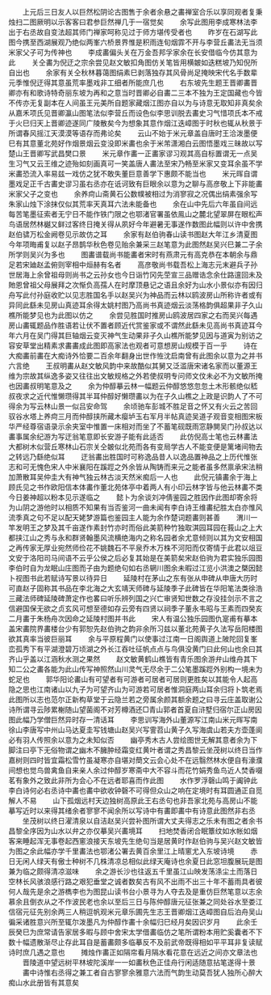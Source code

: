 <!-- { "loadSidebar": true } -->
　　上元后三日友人以巨然松阴论古图售于余者余悬之畵禅室合乐以享同观者复秉烛扫二图厥明以示客客曰君参巨然禅几于一宿觉矣 
　　余写此图用李成寒林法李出于右丞故自变法超其师门禅家呵称见过于师方堪传受者也 
　　昨岁在石湖写此图今携至西湖展观乃绝似两峯六桥景界惟是积雨连旬烟霏不开与李营丘畵法无当须米家父子可为传神也 
　　李成畵偏头关在万金吾邦孚家余在长安借临今仿其意为此 
　　关仝畵为倪迂之宗余尝见赵文敏扣角图仿关笔皆用横皴如迭糕坡乃知倪所自出也 
　　余家有关仝秋林暮蔼图绢素巳剥落独存其风骨尚足掩映宋代名手数辈元季惟倪迂得其意虽荒率墨戏非工细者所能庶几也 
　　右东坡先生题王晋卿畵晋卿亦有和歌诗特奇丽东坡为再和之意当时晋卿必自畵二三本不独为王定国藏也今皆不传亦无复副本在人间虽王元美所自题家藏烟江图亦自以为与诗意无取知非真矣余从嘉禾项氏见晋卿瀛山图笔法似李营丘而设色似李思训脱去畵史习气惜项氏本不戒于火巳归天上晋卿迹遂同广陵散矣今为想象其意作烟江迭嶂图于时秋也辄从秋景于所谓春风摇江天漠漠等语存而弗论矣 
　　云山不始于米元章盖自唐时王洽泼墨便巳有其意董北苑好作烟景烟云变没即米畵也余于米芾潇湘白云图悟墨戏三昧故以写楚山王晋卿写武昌樊口景 
　　米元章作畵一正畵家谬习观其高自标置谓无一点吴生习气又云王维之迹殆如刻画真可一笑盖唐人畵法至宋乃畅至米家又变耳余虽不学米畵恐流入率易兹一戏仿之犹不敢失董巨意善学下惠颇不能当也 
　　米元晖自谓墨戏足正千古畵史谬习虽右丞亦在诋诃致有巨眼余以意为之聊与高彦敬上下非能畵米家父子之变也 
　　余养疴山斋黄石公数幞被相过为消寥寂之况偶出绢素强余写朱家山烛下涂抹仅似其荒率天真耳六法未能备也 
　　余在山中先后六年虽自间远每苦笔墨征索者无宁日不能作铁门限之也鄂渚官署虽依鳯山之麓北望翠屏在眼松声鸟语居然林樾又鲜过客终日掩关得从夙好今年避暑无事遂作数图此幅则以许中舍携赵伯骕万松金阙卷见示故仿之耳 
　　余家有赵伯驹春山读书图赵大年江乡清夏图今年项晦甫复以赵子昂鹊华秋色卷见贻余兼采三赵笔意为此图然赵吴兴巳兼二子余所学则吴兴为多也 
　　图畵谱载尚书能畵者宋时有燕肃元有高克恭在本朝余与鼎足若宋廸赵孟俯则宰相中烜赫有名者 
　　高彦敬尚书载吾松上海志元末避兵子孙世居海上余曾祖母则尚书之云孙女也今日诣竹冈先茔宣三品赠诰念余仕路邅回未及貤恩曾祖父母展拜之次惭负高孺人在时摩顶悬记之语且余好为山水小景似亦有因归舟写此付孙庭收贮以见志胜国名手以赵吴兴为神品而云林以鸥波房山所称许者或有异同此繇未见房山真迹耳余得太姚村图乃高尚书真迹烟云淡荡格韵俱超果非子久山樵所能梦见也为此图以仿之 
　　余尝见胜国时推房山鸥波居四家之右而吴兴每遇房山畵辄题品作胜语若让伏不置者顾近代赏鉴家或不谓然此繇未见高尚书真迹耳今年六月在吴门得其巨轴烟云变灭神气生动果非子久山樵所能梦见因与道寅为别访之容安草堂出精素求畵畵成此图即高家法也观者可意想房山规模于百一乎 
　　诗在大痴畵前畵在大痴诗外恰要二百余年翻身出世作恠沈启南曾有此图余以意为之并书六言绝 
　　王叔明畵从赵文敏风韵中来故酷似其舅又泛滥唐宋诸名家而以董源王维为宗故其纵逸多姿又往往出文敏规格之外若使叔明专问师文伩未必不为文敏所掩也因畵叔明笔意及之 
　　余为仲醇摹云林一幅题云仲醇悠悠忽忽土木形骸绝似嵇叔夜求之近代惟懒瓒得其半耳仲醇好懒瓒畵以为在子久山樵之上政是识韵人了不可得余为写云林山景一似吕安命驾 
　　余顷驰车彭城不胜足音之怀又有火云之苦回驭谷水塔上养疴三月而仲醇挟所藏木瘿垆玉右军月半帖真迹吴道子观音变相图宋板华严经尊宿语录示余夹室中惟置一床相对而坐了不蓄笔砚既雨窓静閴吴门孙叔达以畵事属余纪游为写迂翁笔意即长安游子能有此适否 
　　此仿倪高士笔也云林畵法大都树木似营丘寒林山石宗关仝皴似北苑而各有变局学古人不能变便是篱堵间物去之转远乃繇绝似耳 
　　迂翁畵出胜国时可称逸品昔人以逸品置神品之上历代惟张志和可无愧色宋人中米襄阳在蹊踁之外余皆从陶铸而来元之能者虽多然禀承宋法稍加萧散耳吴仲圭大有神气独云林古淡天然米痴后一人也 
　　此倪元镇畵余于海上顾氏见之书作欧阳信本体畵作董北苑体亭中着两人有小印云林字皆与他云林畵不类今日姜神超以粉本见示遂临之 
　　懿卜为余谈刘冲倩鉴园之胜因作此图却寄余将为山阴之游他时以相质不知果有当否鉴河一曲未闻有李白诗王维畵纪胜太白亦惟风流季真之句不足以配天姥梦游篇也鉴园主人能为余作楚词题畵则甚善 
　　渭川一竿发明王之梦及其千亩遂作素封竹亦时而俗此美箭种竹独取淇园耳园在莪山之上大都挟江山之秀与永和群贤翰墨风流横绝海内之称名园者余尤意倾则以其为文安相国之再传家无厚业宛然师俭花不姚魏石不平泉乔木万株不河阳而仅寄情于此君以俎豆文安于洛阳司马间语不云乎公侯之后必复其始是在美箭矣宋赵伯驹为君实独乐园图李伯时自为龙眠山庄图而子由为题绝句如右丞辋川图余未暇过江览小洪澳之槩因懿卜视图书此若赋诗写景以待异日 
　　延陵村在茅山之东有张从申碑从申唐大历时可直赵子固称其书品在李北海之大玄靖天师碑与延陵季子此碑皆在华阳笔法类徐浩三藏法师碑延陵碑萧定作也畧曰听乐辨列国之兴亡审贤知世数之存没挂剑示不言之信避国保无欲之贞玄风可想至德如存云旁有四贤以祠季子董永韦昭与王素而四癸亥二月畵于朱杨舟次因命之延陵村图并书此 
　　宋人有温公独乐园图仇寔甫有摹本盖宋畵院界畵楼台少有郭恕先赵伯驹之韵非余所习兹以董北苑黄子久法写岳阳楼图欲其真率当彼巨丽耳 
　　余与平原程黄门以使事过江南一日阁舆道上陂陀回复峯峦孤秀下有平湖澄碧万顷湖之外长江吞吐征帆点点与鸟俱没黄门曰此何山也余曰其齐山乎盖以江涵秋水测之果然 
　　赵文敏黄鹤山樵皆有青乐图余游弁山维舟其下知二公之畵各能为此山传写神照然山川灵气无尽余于二公笔墨蹊踁外别构一境未为蛇足也 
　　郭华阳论畵山有可望者有可游者可居者可居则更胜矣以其能令人起高隐之思也江南诸山以九子为可望齐山为可游若可居者惟洞庭两山耳余归将卜筑老焉此图所以志也范尔正新构草堂于云隐兰若之旁属余颜其额余题之曰寻云庄盖取谢公诗所谓寻云陟累榭随山望菌阁不对芳樽酒还□青山郭者首夏自浒墅归宿尔正山房因图此幅乃学僧巨然异时存一清话耳 
　　李思训写海外山董源写江南山米元晖写南徐山李唐写中州山马达夏圭写钱塘山赵吴兴写霅苕山黄子久写海虞山若夫方壶蓬阆必有羽人传照余以意为之未知似否 
　　幽亭秀木古人尝绘图世无解其意者余为下脚注曰亭下无俗物谓之幽木不臃肿经霜变红黄叶者谓之秀昌黎云坐茂树以终日当作嘉树则四时皆宜霜松雪竹虽凝寒亦自堪对蕳文云会心处不在远翳然林水便自有濠濮间想也觉鸟兽禽鱼自来亲人余过仲醇岁寒斋中大不容斗而花竹娟秀鱼鸟近人焚香啜茗有象外之致此非所为会心不在远者耶喜而作此图 
　　水作罗浮磬山鸣于阗钟此李白诗何必右丞诗中畵也畵中欲收钟磬不可得但众山之响在定境时有耳圆通正自觅解人不易 
　　山下孤烟远村天边独树高原此王右丞句也非吾家北苑与高房山不能摹写近时以来得其绪余者寥寥不闻余所以写诗中有畵即畵中有诗意此图然非右丞 
　　坐茂树以终日濯清泉以自洁赵吴兴尝补图所谓大丈夫得志之乐未有图之者余书昌黎全序因为山水以弁之亦仅摹吴兴畵境耳 
　　扫地焚香闭合眠簟纹如水帐如烟客来睡起浑无事卷起西窻浪接天东坡先生绝句当是居黄时作赵伯驹与吴兴赵文敏皆为图之余此幅亦学千里畵法也鄂渚公署去黄百余里江上晴窻尤入东坡诗境 
　　赤日无闲人绿天有傲士种树不几株清凉总相似此绿天庵诗也余夏日此窓坦腹展玩是图兼为临之颇得清凉滋味 
　　余之游长沙也往返五千里虽江山映发荡涤尘土而落日空林长风骇浪感行路之艰犯垂堂之诚者数矣古有风不出雨不出三十年不蓄雨具者彼何人哉先是余之游檇李也为图昆山读书台小景寻为人夺去及是重仿巨然笔意以志余慕余且倒衣从之不作波民老也余以至后三日与陈仲醇唐元征张兼之同处谷水至娄江信宿元征先别余两三人稍逗帆观米元章乐圃先生志王晋卿烟江迭嶂图自后泊舟吴山徧采诸胜意兴所至辄尔泼墨凡为仲醇作畵十余幅归巳经月矣因识岁月 
　　此余壬辰癸巳为庶常请告家居多暇与顾中舍宋太学借畵临仿之笔所谓粉本用贮奚囊者不下数十幅遗散渐尽止存此耳自是蓄畵颇多临摹反不及前武帝既得相如平平耳非复读赋诗时庶几遇之意也 
　　摊烛作畵正如隔帘看月隔水看花意在远近之间亦文章法也 
　　晋陵道中望远树平林坡陀溪岸一一如畵秋色正佳舟行闲适随意拈笔遂得十景 
　　畵中诗惟右丞得之兼工者自古寥寥余雅意六法而气韵生动莫吾犹人独所心醉大痴山水此册皆有其意矣 
